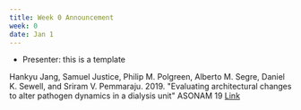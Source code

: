 ```yaml
---
title: Week 0 Announcement
week: 0
date: Jan 1
---
```


- Presenter: this is a template

Hankyu Jang, Samuel Justice, Philip M. Polgreen, Alberto M. Segre, Daniel K. Sewell, and Sriram V. Pemmaraju. 2019. "Evaluating architectural changes to alter pathogen dynamics in a dialysis unit" ASONAM 19
[Link](https://hankyujang.github.io/files/paper/ASONAM19_MRSA_modeling_architecture_change.pdf)